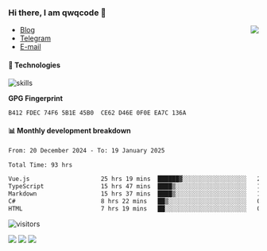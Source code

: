 <!--![](https://user-images.githubusercontent.com/22412567/89914023-fb3a6e80-dc26-11ea-82ba-5ed80e2ffb69.jpg)-->

### Hi there, I am qwqcode 👋

<img src="https://github-readme-stats.mrdulin.vercel.app/api?username=qwqcode&count_private=true&show_icons=true&hide_border=true&icon_color=586069&title_color=0366d6" align="right">

- [Blog](https://qwqaq.com/)
- [Telegram](https://t.me/qwqcode)
- [E-mail](mailto:qwqcode@gmail.com)

#### 🔧 Technologies

![skills](https://skillicons.dev/icons?i=go,ts,cs,js,java,php,py,regex,docker,git,svelte,sass,vue,nuxtjs,webpack,vite,laravel,electron,redis,vscode,visualstudio,idea,androidstudio,figma,ai,ps,pr,powershell,vim,bash&theme=light)

**GPG Fingerprint**

```
B412 FDEC 74F6 5B1E 45B0  CE62 D46E 0F0E EA7C 136A
```

#### 📊 Monthly development breakdown

<!--START_SECTION:waka-->

```txt
From: 20 December 2024 - To: 19 January 2025

Total Time: 93 hrs

Vue.js                    25 hrs 19 mins  ██████▓░░░░░░░░░░░░░░░░░░   27.22 %
TypeScript                15 hrs 47 mins  ████▒░░░░░░░░░░░░░░░░░░░░   16.98 %
Markdown                  15 hrs 37 mins  ████▒░░░░░░░░░░░░░░░░░░░░   16.80 %
C#                        8 hrs 22 mins   ██▒░░░░░░░░░░░░░░░░░░░░░░   09.00 %
HTML                      7 hrs 19 mins   ██░░░░░░░░░░░░░░░░░░░░░░░   07.88 %
```

<!--END_SECTION:waka-->

![visitors](https://visitor-badge.laobi.icu/badge?page_id=qwqcode.visitor-badge)

<p>
  <img src="https://api.githubtrends.io/user/svg/qwqcode/langs?time_range=one_year&theme=classic" />
  <img src="https://api.githubtrends.io/user/svg/qwqcode/repos?time_range=one_year&theme=classic" />
  <img src="https://github-readme-stats.vercel.app/api/top-langs?username=qwqcode&show_icons=true&locale=en&layout=compact&hide=html&langs_count=20" />
</p>

